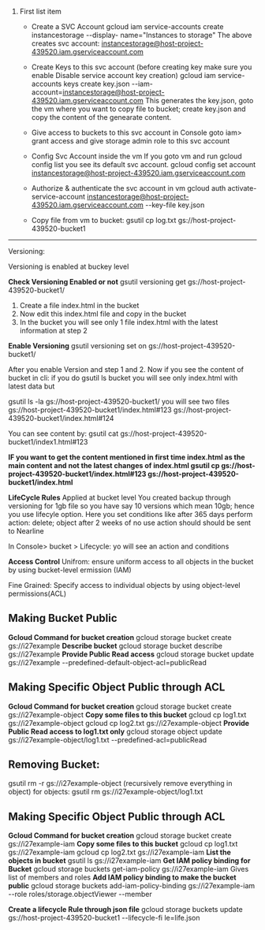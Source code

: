 
1. First list item
   - Create a SVC Account
   gcloud iam service-accounts create instancestorage --display-
    name="Instances to storage"
    The above creates svc account: instancestorage@host-project-439520.iam.gserviceaccount.com

   - Create Keys to this svc account (before creating key make sure you enable Disable service account key creation)
    gcloud iam service-accounts keys create key.json --iam-account=instancestorage@host-project-439520.iam.gserviceaccount.com
   This generates the key.json, goto the vm where you want to copy file to bucket; create key.json and copy the content of the genearate content.

   - Give access to buckets to this svc account
   in Console goto iam> grant access and give storage admin role to this svc account

   - Config Svc Account inside the vm
   If you goto vm and run gcloud config list you see its default svc account.
   gcloud config set account instancestorage@host-project-439520.iam.gserviceaccount.com

   - Authorize & authenticate the svc account in vm
   gcloud auth activate-service-account instancestorage@host-project-439520.iam.gserviceaccount.com --key-file key.json

   - Copy file from vm to bucket:
  gsutil cp log.txt gs://host-project-439520-bucket1
---
Versioning:

Versioning is enabled at buckey level

**Check Versioning Enabled or not**
gsutil versioning get gs://host-project-439520-bucket1/


1) Create a file index.html in the bucket
2) Now edit this index.html file and copy in the bucket
3) In the bucket you will see only 1 file index.html with the latest information at step 2

**Enable Versioning**
gsutil versioning set on gs://host-project-439520-bucket1/

After you enable Version and step 1 and 2. Now if you see the content of bucket in cli: if you do gsutil ls bucket you will see only index.html with latest data but

gsutil ls -la gs://host-project-439520-bucket1/ you will see two files
gs://host-project-439520-bucket1/index.html#123
gs://host-project-439520-bucket1/index.html#124

You can see content by: gsutil cat gs://host-project-439520-bucket1/index1.html#123

**IF you want to get the content mentioned in first time index.html as the main content and not the latest changes of index.html
gsutil cp  gs://host-project-439520-bucket1/index.html#123 gs://host-project-439520-bucket1/index.html**

**LifeCycle Rules**
Applied at bucket level
You created backup through versioning for 1gb file so you have say 10 versions which mean 10gb; hence you use lifecyle option. Here you set conditions like after 365 days perform action: delete; object after 2 weeks of no use action should should be sent to Nearline

In Console> bucket > Lifecycle: yo will see an action and conditions

**Access Control**
Unifrom: ensure uniform access to all objects in the bucket by using bucket-level ermission (IAM)

Fine Grained: Specify access to individual objects by using object-level permissions(ACL)

## Making Bucket Public

**Gcloud Command for bucket creation**
gcloud storage bucket create gs://i27example
**Describe bucket**
gcloud storage bucket describe gs://i27example
**Provide Public Read access**
gcloud storage bucket update gs://i27example --predefined-default-object-acl=publicRead

## Making Specific Object Public through ACL
**Gcloud Command for bucket creation**
gcloud storage bucket create gs://i27example-object
**Copy some files to this bucket**
gcloud cp log1.txt gs://i27example-object
gcloud cp log2.txt gs://i27example-object
**Provide Public Read access to log1.txt only**
gcloud storage object update gs://i27example-object/log1.txt --predefined-acl=publicRead

## Removing Bucket:
gsutil rm -r gs://i27example-object (recursively remove everything in object)
for objects: gsutil rm gs://i27example-object/log1.txt

## Making Specific Object Public through ACL
**Gcloud Command for bucket creation**
gcloud storage bucket create gs://i27example-iam
**Copy some files to this bucket**
gcloud cp log1.txt gs://i27example-iam
gcloud cp log2.txt gs://i27example-iam
**List the objects in bucket**
gsutil ls gs://i27example-iam
**Get IAM policy binding for Bucket**
gcloud storage buckets get-iam-policy gs://i27example-iam
Gives list of members and roles
**Add IAM policy binding to make the bucket public**
gcloud storage buckets add-iam-policy-binding gs://i27example-iam --role roles/storage.objectViewer --member 

**Create a lifecycle Rule through json file**
gcloud storage buckets update gs://host-project-439520-bucket1 --lifecycle-fi
le=life.json